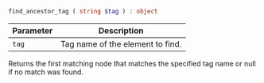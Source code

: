```php
find_ancestor_tag ( string $tag ) : object
```

| Parameter | Description                      |
|-----------|----------------------------------|
| `tag`     | Tag name of the element to find. |

Returns the first matching node that matches the specified tag name or null if no match was found.
